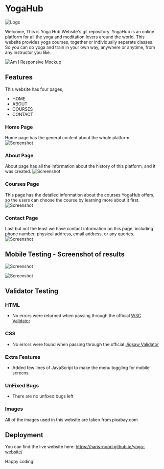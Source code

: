 # YogaHub

![Logo](https://github.com/Haris-Noori/yoga-website/blob/main/assets/img/logo-sm.png)

Welcome, This is Yoga Hub Website's git repository.
YogaHub is an online platform for all the yoga and meditation lovers around the world. This website provides yoga courses, together or individually seperate classes. So you can do yoga and train in your own way, anywhere or anytime, from any instructor you like.

![Am I Responsive Mockup](https://github.com/Haris-Noori/yoga-website/blob/main/assets/img/screenshots/AmIResponsive.png)

## Features
This website has four pages,
- HOME
- ABOUT
- COURSES
- CONTACT

### Home Page
Home page has the general content about the whole platform.
![Screenshot](https://github.com/Haris-Noori/yoga-website/blob/main/assets/img/screenshots/one.png)


### About Page
About page has all the information about the history of this platform, and it was created.
![Screenshot](https://github.com/Haris-Noori/yoga-website/blob/main/assets/img/screenshots/two.png)

### Courses Page
This page has the detailed information about the courses YogaHub offers, so the users can choose the course by learning more about it first.
![Screenshot](https://github.com/Haris-Noori/yoga-website/blob/main/assets/img/screenshots/three.png)

### Contact Page
Last but not the least we have contact information on this page, including phone number, physical address, email address, or any queries.
![Screenshot](https://github.com/Haris-Noori/yoga-website/blob/main/assets/img/screenshots/four.png)

## Mobile Testing - Screenshot of results
![Screenshot](https://github.com/Haris-Noori/yoga-website/blob/main/assets/img/screenshots/five.png)



![Screenshot](https://github.com/Haris-Noori/yoga-website/blob/main/assets/img/screenshots/six.png)

## Validator Testing
### HTML
   - No errors were returned when passing through the official [W3C Validator](https://validator.w3.org/nu/?doc=https%3A%2F%2Fharis-noori.github.io%2Fyoga-website)

### CSS
   - No errors were found when passing through the official [Jigsaw Validator](https://jigsaw.w3.org/css-validator/validator?uri=https%3A%2F%2Fharis-noori.github.io%2Fyoga-website%2F&profile=css3svg&usermedium=all&warning=1&vextwarning=&lang=en)

### Extra Features
   - Added few lines of JavaScript to make the menu toggling for mobile screens.

### UnFixed Bugs
   - There are no unfixed bugs left

### Images
All of the images used in this website are taken from pixabay.com

## Deployment
You can find the live website here: https://haris-noori.github.io/yoga-website/


Happy coding!
